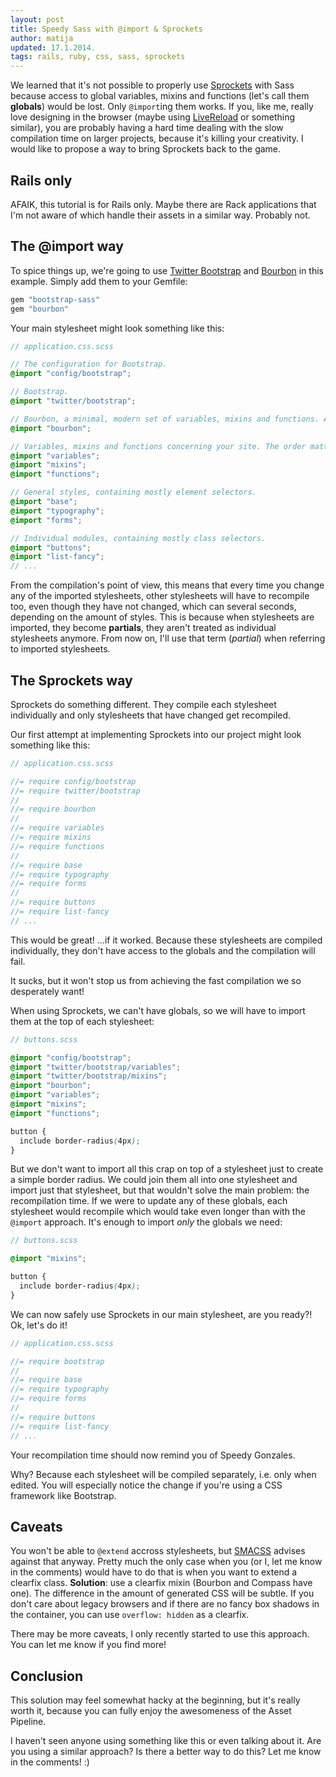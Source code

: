```yaml
---
layout: post
title: Speedy Sass with @import & Sprockets
author: matija
updated: 17.1.2014.
tags: rails, ruby, css, sass, sprockets
---
```


We learned that it's not possible to properly use [Sprockets][sprockets] with Sass because access to global variables, mixins and functions (let's call them **globals**) would be lost. Only `@import`ing them works. If you, like me, really love designing in the browser (maybe using [LiveReload][live-reload] or something similar), you are probably having a hard time dealing with the slow compilation time on larger projects, because it's killing your creativity. I would like to propose a way to bring Sprockets back to the game.

## Rails only

AFAIK, this tutorial is for Rails only. Maybe there are Rack applications that I'm not aware of which handle their assets in a similar way. Probably not.

## The @import way

To spice things up, we're going to use [Twitter Bootstrap][bootstrap] and [Bourbon][bourbon] in this example. Simply add them to your Gemfile:

```rb
gem "bootstrap-sass"
gem "bourbon"
```

Your main stylesheet might look something like this:

```scss
// application.css.scss

// The configuration for Bootstrap.
@import "config/bootstrap";

// Bootstrap.
@import "twitter/bootstrap";

// Bourbon, a minimal, modern set of variables, mixins and functions. A Compass alternative.
@import "bourbon";

// Variables, mixins and functions concerning your site. The order matters, we included Bourbon and these stylesheets after Bootstrap so Bootstrap doesn't override our stuff (for example, Bourbon's "size" mixin).
@import "variables";
@import "mixins";
@import "functions";

// General styles, containing mostly element selectors.
@import "base";
@import "typography";
@import "forms";

// Individual modules, containing mostly class selectors.
@import "buttons";
@import "list-fancy";
// ...
```

From the compilation's point of view, this means that every time you change any of the imported stylesheets, other stylesheets will have to recompile too, even though they have not changed, which can several seconds, depending on the amount of styles. This is because when stylesheets are imported, they become **partials**, they aren't treated as individual stylesheets anymore. From now on, I'll use that term (*partial*) when referring to imported stylesheets.

## The Sprockets way

Sprockets do something different. They compile each stylesheet individually and only stylesheets that have changed get recompiled.

Our first attempt at implementing Sprockets into our project might look something like this:

```scss
// application.css.scss

//= require config/bootstrap
//= require twitter/bootstrap
//
//= require bourbon
//
//= require variables
//= require mixins
//= require functions
//
//= require base
//= require typography
//= require forms
//
//= require buttons
//= require list-fancy
// ...
```

This would be great! ...if it worked. Because these stylesheets are compiled individually, they don't have access to the globals and the compilation will fail.

It sucks, but it won't stop us from achieving the fast compilation we so desperately want!

When using Sprockets, we can't have globals, so we will have to import them at the top of each stylesheet:

```scss
// buttons.scss

@import "config/bootstrap";
@import "twitter/bootstrap/variables";
@import "twitter/bootstrap/mixins";
@import "bourbon";
@import "variables";
@import "mixins";
@import "functions";

button {
  include border-radius(4px);
}
```

But we don't want to import all this crap on top of a stylesheet just to create a simple border radius. We could join them all into one stylesheet and import just that stylesheet, but that wouldn't solve the main problem: the recompilation time. If we were to update any of these globals, each stylesheet would recompile which would take even longer than with the `@import` approach. It's enough to import *only* the globals we need:

```scss
// buttons.scss

@import "mixins";

button {
  include border-radius(4px);
}
```

We can now safely use Sprockets in our main stylesheet, are you ready?! Ok, let's do it!

```scss
// application.css.scss

//= require bootstrap
//
//= require base
//= require typography
//= require forms
//
//= require buttons
//= require list-fancy
// ...
```

Your recompilation time should now remind you of Speedy Gonzales.

Why? Because each stylesheet will be compiled separately, i.e. only when edited. You will especially notice the change if you're using a CSS framework like Bootstrap.

## Caveats

You won't be able to `@extend` accross stylesheets, but [SMACSS][smacss] advises against that anyway. Pretty much the only case when you (or I, let me know in the comments) would have to do that is when you want to extend a clearfix class. **Solution**: use a clearfix mixin (Bourbon and Compass have one). The difference in the amount of generated CSS will be subtle. If you don't care about legacy browsers and if there are no fancy box shadows in the container, you can use `overflow: hidden` as a clearfix.

There may be more caveats, I only recently started to use this approach. You can let me know if you find more!

## Conclusion

This solution may feel somewhat hacky at the beginning, but it's really worth it, because you can fully enjoy the awesomeness of the Asset Pipeline.

I haven't seen anyone using something like this or even talking about it. Are you using a similar approach? Is there a better way to do this? Let me know in the comments! :)

[sprockets]:            //github.com/sstephenson/sprockets
[live-reload]:          http://livereload.com
[guard]:                //github.com/guard/guard
[guard-sprockets]:      //github.com/pferdefleisch/guard-sprockets
[bootstrap]:            //twitter.github.io/bootstrap/
[bootstrap-sass]:       //github.com/twbs/bootstrap-sass
[bourbon]:              http://bourbon.io/
[smacss]:               http://smacss.com/

